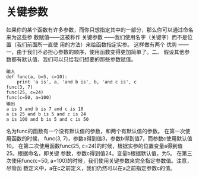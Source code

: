 # 关键参数
如果你的某个函数有许多参数，而你只想指定其中的一部分，那么你可以通过命名来为这些参
数赋值——这被称作 关键参数 ——我们使用名字（关键字）而不是位置（我们前面所一直使
用的方法）来给函数指定实参。
这样做有两个 优势 ——一，由于我们不必担心参数的顺序，使用函数变得更加简单了。二、
假设其他参数都有默认值，我们可以只给我们想要的那些参数赋值。

	输入
	def func(a, b=5, c=10):
		print 'a is', a, 'and b is', b, 'and c is', c
	func(3, 7)
	func(25, c=24)
	func(c=50, a=100)
	输出
	a is 3 and b is 7 and c is 10
	a is 25 and b is 5 and c is 24
	a is 100 and b is 5 and c is 50
名为func的函数有一个没有默认值的参数，和两个有默认值的参数。
在第一次使用函数的时候， func(3, 7)，参数a得到值3，参数b得到值7，而参数c使用默认值
10。
在第二次使用函数func(25, c=24)的时候，根据实参的位置变量a得到值25。根据命名，即关键
参数，参数c得到值24。变量b根据默认值，为5。
在第三次使用func(c=50, a=100)的时候，我们使用关键参数来完全指定参数值。注意，尽管函
数定义中，a在c之前定义，我们仍然可以在a之前指定参数c的值。
